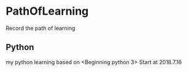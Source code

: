 # PathOfLearning
Record the path of learning

## Python
my python learning based on <Beginning python 3>
Start at 2018.7.16